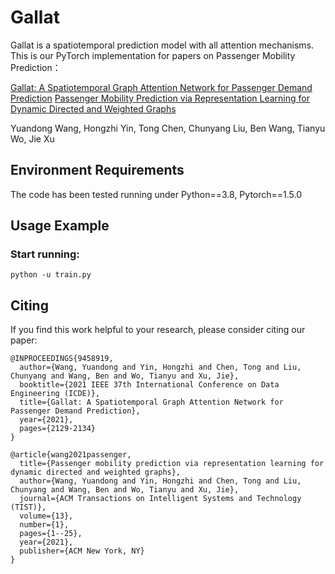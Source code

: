 # Gallat
Gallat is a spatiotemporal prediction model with all attention mechanisms. This is our PyTorch implementation for papers on Passenger Mobility Prediction：

[Gallat: A Spatiotemporal Graph Attention Network for Passenger Demand Prediction](https://ieeexplore.ieee.org/abstract/document/9458919/)
[Passenger Mobility Prediction via Representation Learning for Dynamic Directed and Weighted Graphs](https://dl.acm.org/doi/abs/10.1145/3446344)

Yuandong Wang, Hongzhi Yin, Tong Chen, Chunyang Liu, Ben Wang, Tianyu Wo, Jie Xu

## Environment Requirements
The code has been tested running under Python==3.8, Pytorch==1.5.0

## Usage Example 
### Start running:
`python -u train.py`

## Citing
If you find this work helpful to your research, please consider citing our paper:
```
@INPROCEEDINGS{9458919,
  author={Wang, Yuandong and Yin, Hongzhi and Chen, Tong and Liu, Chunyang and Wang, Ben and Wo, Tianyu and Xu, Jie},
  booktitle={2021 IEEE 37th International Conference on Data Engineering (ICDE)},
  title={Gallat: A Spatiotemporal Graph Attention Network for Passenger Demand Prediction},
  year={2021},
  pages={2129-2134}
}

@article{wang2021passenger,
  title={Passenger mobility prediction via representation learning for dynamic directed and weighted graphs},
  author={Wang, Yuandong and Yin, Hongzhi and Chen, Tong and Liu, Chunyang and Wang, Ben and Wo, Tianyu and Xu, Jie},
  journal={ACM Transactions on Intelligent Systems and Technology (TIST)},
  volume={13},
  number={1},
  pages={1--25},
  year={2021},
  publisher={ACM New York, NY}
}
```
